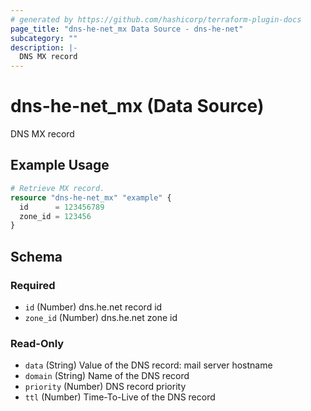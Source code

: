 ```yaml
---
# generated by https://github.com/hashicorp/terraform-plugin-docs
page_title: "dns-he-net_mx Data Source - dns-he-net"
subcategory: ""
description: |-
  DNS MX record
---
```


# dns-he-net_mx (Data Source)

DNS MX record

## Example Usage

```terraform
# Retrieve MX record.
resource "dns-he-net_mx" "example" {
  id      = 123456789
  zone_id = 123456
}
```

<!-- schema generated by tfplugindocs -->
## Schema

### Required

- `id` (Number) dns.he.net record id
- `zone_id` (Number) dns.he.net zone id

### Read-Only

- `data` (String) Value of the DNS record: mail server hostname
- `domain` (String) Name of the DNS record
- `priority` (Number) DNS record priority
- `ttl` (Number) Time-To-Live of the DNS record
